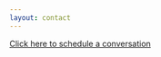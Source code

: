 ```yaml
---
layout: contact
---
```

[Click here to schedule a conversation](https://calendar.app.google/CTt1ybAknjtA7MJCA)
